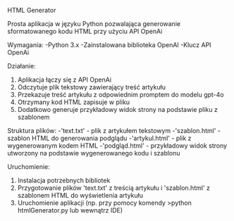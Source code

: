 HTML Generator

Prosta aplikacja w języku Python pozwalająca generowanie sformatowanego kodu HTML przy użyciu API OpenAi

Wymagania:
-Python 3.x
-Zainstalowana biblioteka OpenAI
-Klucz API OpenAi

Działanie:
1. Aplikacja łączy się z API OpenAi
2. Odczytuje plik tekstowy zawierający treść artykułu 
3. Przekazuje treść artykułu z odpowiednim promptem do modelu gpt-4o
4. Otrzymany kod HTML zapisuje w pliku
5. Dodatkowo generuje przykładowy widok strony na podstawie pliku z szablonem

Struktura plików:
-'text.txt' - plik z artykułem tekstowym 
-'szablon.html' - szablon HTML do generowania podglądu
-'artykul.html' - plik z wygenerowanym kodem HTML
-'podgląd.html' - przykładowy widok strony utworzony na podstawie wygenerowanego kodu i szablonu

 Uruchomienie:
1. Instalacja potrzebnych bibliotek
2. Przygotowanie plików 'text.txt' z treścią artykułu i 'szablon.html' z szablonem HTML do wyświetlenia artykułu
3. Uruchomienie aplikacji (np. przy pomocy komendy >python htmlGenerator.py lub wewnątrz IDE)
 
